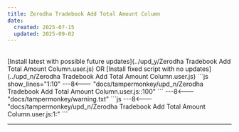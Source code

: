 ```yaml
---
title: Zerodha Tradebook Add Total Amount Column
date:
  created: 2025-07-15
  updated: 2025-09-02
---
```


<br>
<!-- GENERATED FILE -->
[Install latest with possible future updates](../upd_y/Zerodha Tradebook Add Total Amount Column.user.js)
OR
[Install fixed script with no updates](../upd_n/Zerodha Tradebook Add Total Amount Column.user.js)
```js show_lines="1:10"
---8<--- "docs/tampermonkey/upd_n/Zerodha Tradebook Add Total Amount Column.user.js::100"
```
<!-- more -->
---8<--- "docs/tampermonkey/warning.txt"
```js
---8<--- "docs/tampermonkey/upd_n/Zerodha Tradebook Add Total Amount Column.user.js:1:"
```

------------
